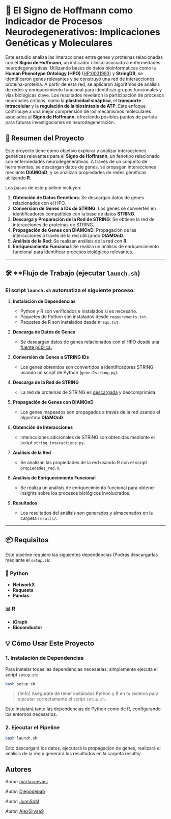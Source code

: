 # 🧬 **El Signo de Hoffmann como Indicador de Procesos Neurodegenerativos: Implicaciones Genéticas y Moleculares**
Este estudio analiza las interacciones entre genes y proteínas relacionadas con el **Signo de Hoffmann**, un indicador clínico asociado a enfermedades neurodegenerativas. Utilizando bases de datos bioinformáticas como la **Human Phenotype Ontology (HPO)** ([HP:0031993](https://hpo.jax.org/browse/term/HP:0031993)) y **StringDB**, se identificaron genes relevantes y se construyó una red de interacciones proteína-proteína. A partir de esta red, se aplicaron algoritmos de análisis de redes y enriquecimiento funcional para identificar grupos funcionales y vías biológicas clave. Los resultados revelaron la participación de procesos neuronales críticos, como la **plasticidad sináptica**, el **transporte intracelular** y la **regulación de la biosíntesis de ATP**. Este enfoque contribuye a una mejor comprensión de los mecanismos moleculares asociados al **Signo de Hoffmann**, ofreciendo posibles puntos de partida para futuras investigaciones en neurodegeneración.

## 🚀 **Resumen del Proyecto**

Este proyecto tiene como objetivo explorar y analizar interacciones genéticas relevantes para el **Signo de Hoffmann**, un fenotipo relacionado con enfermedades neurodegenerativas. A través de un conjunto de herramientas, se descargan datos de genes, se propagan interacciones mediante **DIAMOnD**, y se analizan propiedades de redes genéticas utilizando **R**.

Los pasos de este pipeline incluyen:

1. **Obtención de Datos Genéticos**: Se descargan datos de genes relacionados con el HPO.
2. **Conversión de Genes a IDs de STRING**: Los genes se convierten en identificadores compatibles con la base de datos **STRING**.
3. **Descarga y Preparación de la Red de STRING**: Se obtiene la red de interacciones de proteínas de STRING.
4. **Propagación de Genes con DIAMOnD**: Propagación de las interacciones a través de la red utilizando **DIAMOnD**.
5. **Análisis de la Red**: Se realizan análisis de la red con **R**.
6. **Enriquecimiento Funcional**: Se realiza un análisis de enriquecimiento funcional para identificar procesos biológicos relevantes.

---

## 🛠️ **Flujo de Trabajo (ejecutar `launch.sh`)

### El script `launch.sh` automatiza el siguiente proceso:

1. **Instalación de Dependencias**
   - Python y R son verificados e instalados si es necesario.
   - Paquetes de Python son instalados desde `requirements.txt`.
   - Paquetes de R son instalados desde `Rreqs.txt`.

2. **Descarga de Datos de Genes**
   - Se descargan datos de genes relacionados con el HPO desde una [fuente pública.](https://ontology.jax.org/api/network/annotation/HP:0031993/download/gene)

3. **Conversión de Genes a STRING IDs**
   - Los genes obtenidos son convertidos a identificadores STRING usando un script de Python (`genes2string.py`).

4. **Descarga de la Red de STRING**
   - La red de proteínas de STRING es [descargada](https://stringdb-downloads.org/download/protein.links.v12.0/9606.protein.links.v12.0.txt.gz) y descomprimida.

5. **Propagación de Genes con DIAMOnD**
   - Los genes mapeados son propagados a través de la red usando el algoritmo **DIAMOnD**.

6. **Obtención de Interacciones**
   - Interacciones adicionales de STRING son obtenidas mediante el script `string_interactions.py`.

7. **Análisis de la Red**
   - Se analizan las propiedades de la red usando R con el script `propiedades_red.R`.

8. **Análisis de Enriquecimiento Funcional**
   - Se realiza un análisis de enriquecimiento funcional para obtener insights sobre los procesos biológicos involucrados.

9. **Resultados**
   - Los resultados del análisis son generados y almacenados en la carpeta `results/`.

---

## 📦 **Requisitos**

Este pipeline requiere las siguientes dependencias (Podrás descargarlas mediante el `setup.sh`:

### 🐍 **Python**
- **NetworkX**
- **Requests**
- **Pandas**

### 📊 **R**
- **iGraph**
- **Bioconductor**


## 💡 **Cómo Usar Este Proyecto**

### 1. **Instalación de Dependencias**

Para instalar todas las dependencias necesarias, simplemente ejecuta el script `setup.sh`:

```bash
bash setup.sh
```
>[!info]
>Asegúrate de tener instalados Python y R en tu sistema para ejecutar correctamente el script `setup.sh.`

Esto instalará tanto las dependencias de Python como de R, configurando los entornos necesarios.

### 2. **Ejecutar el Pipeline**

```bash
bash launch.sh
```
Esto descargará los datos, ejecutará la propagación de genes, realizará el análisis de la red y generará los resultados en la carpeta results/.

## Autores

  _Autor:_ [martacuevasr](https://github.com/martacuevasr)

  _Autor:_ [Diegodepab](https://github.com/Diegodepab)

  _Autor:_ [JuanSoM](https://github.com/JuanSoM)
  
 _Autor:_ [AlexSilvaa9](https://github.com/AlexSilvaa9)
